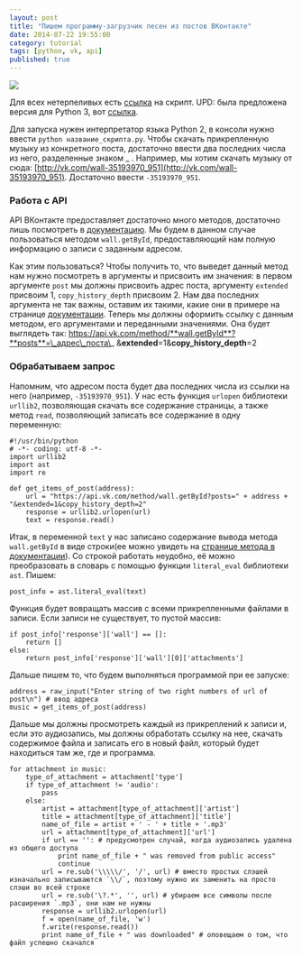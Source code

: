 ```yaml
---
layout: post
title: "Пишем программу-загрузчик песен из постов ВКонтакте"
date: 2014-07-22 19:55:00
category: tutorial
tags: [python, vk, api]
published: true
---
```


<img src="http://s020.radikal.ru/i717/1407/61/8387270418a6.png" class="img-responsive" /><br />

Для всех нетерпеливых есть [ссылка](https://gist.github.com/theasder/73c3f0a9270ebe611a80) на скрипт. UPD: была предложена версия для Python 3, вот [ссылка](http://pastebin.com/Px81WfEe).

Для запуска нужен интерпретатор языка Python 2, в консоли нужно ввести `python название_скрипта.py`. Чтобы скачать прикрепленную музыку из конкретного поста, достаточно ввести два последних числа из него, разделенные знаком _ . Например, мы хотим скачать музыку от сюда: [http://vk.com/wall-35193970_951](http://vk.com/wall-35193970_951). Достаточно ввести `-35193970_951`.

### Работа с API
API ВКонтакте предоставляет достаточно много методов, достаточно лишь посмотреть в [документацию](http://vk.com/dev/methods). Мы будем в данном случае пользоваться методом `wall.getById`, предоставляющий нам полную информацию о записи с заданным адресом. 

Как этим пользоваться? Чтобы получить то, что выведет данный метод нам нужно посмотреть в аргументы и присвоить им значения: в первом аргументе `post` мы должны присвоить адрес поста, аргументу `extended` присвоим 1, `copy_history_depth` присвоим 2. Нам два последних аргумента не так важны, оставим их такими, какие они в примере на странице [документации](http://vk.com/dev/wall.getById). Теперь мы должны оформить ссылку с данным методом, его аргументами и переданными значениями. Она будет выглядеть так: https://api.vk.com/method/**wall.getById**?**posts**=\_адрес\_поста\_ &**extended**=1&**copy\_history\_depth**=2

### Обрабатываем запрос

Напомним, что адресом поста будет два последних числа из ссылки на него (например, `-35193970_951`). У нас есть функция `urlopen` библиотеки `urllib2`, позволяющая скачать все содержание страницы, а также метод `read`, позволяющий записать все содержание в одну переменную:

    #!/usr/bin/python
    # -*- coding: utf-8 -*-
    import urllib2
    import ast
    import re
 
    def get_items_of_post(address):
        url = "https://api.vk.com/method/wall.getById?posts=" + address + "&extended=1&copy_history_depth=2"
        response = urllib2.urlopen(url)
        text = response.read()

Итак, в переменной `text` у нас записано содержание вывода метода `wall.getById` в виде строки(ее можно увидеть на [странице метода в документации](http://vk.com/dev/wall.getById)). Со строкой работать неудобно, её можно преобразовать в словарь с помощью функции `literal_eval` библиотеки `ast`. Пишем:

    post_info = ast.literal_eval(text)
    
Функция будет вовращать массив с всеми прикрепленными файлами в записи. Если записи не существует, то пустой массив:
    
    if post_info['response']['wall'] == []:
        return []
    else:
        return post_info['response']['wall'][0]['attachments']

Дальше пишем то, что будем выполняться программой при ее запуске:

    address = raw_input("Enter string of two right numbers of url of post\n") # ввод адреса
    music = get_items_of_post(address)
    
Дальше мы должны просмотреть каждый из прикреплений к записи и, если это аудиозапись, мы должны обработать ссылку на нее, скачать содержимое файла и записать его в новый файл, который будет находиться там же, где и программа.

    for attachment in music:
	    type_of_attachment = attachment['type']
	    if type_of_attachment != 'audio':
		    pass
	    else:
		    artist = attachment[type_of_attachment]['artist']
		    title = attachment[type_of_attachment]['title']
		    name_of_file = artist + ' - ' + title + '.mp3'
		    url = attachment[type_of_attachment]['url']
		    if url == '': # предусмотрен случай, когда аудиозапись удалена из общего доступа
			    print name_of_file + " was removed from public access"
			    continue
		    url = re.sub('\\\\\/', '/', url) # вместо простых слэшей изначально записываются `\\/`, поэтому нужно их заменить на просто слэши во всей строке
		    url = re.sub('\?.*', '', url) # убираем все символы после расширения `.mp3`, они нам не нужны
		    response = urllib2.urlopen(url)
		    f = open(name_of_file, 'w')
		    f.write(response.read())
		    print name_of_file + " was downloaded" # оповещаем о том, что файл успешно скачался

